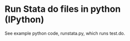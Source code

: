 # Run Stata do files in python (IPython)

See example python code, runstata.py, which runs test.do.
